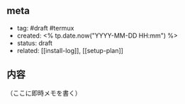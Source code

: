 ## meta
- tag: #draft #termux
- created: <% tp.date.now("YYYY-MM-DD HH:mm") %>
- status: draft
- related: [[install-log]], [[setup-plan]]

## 内容
（ここに即時メモを書く）